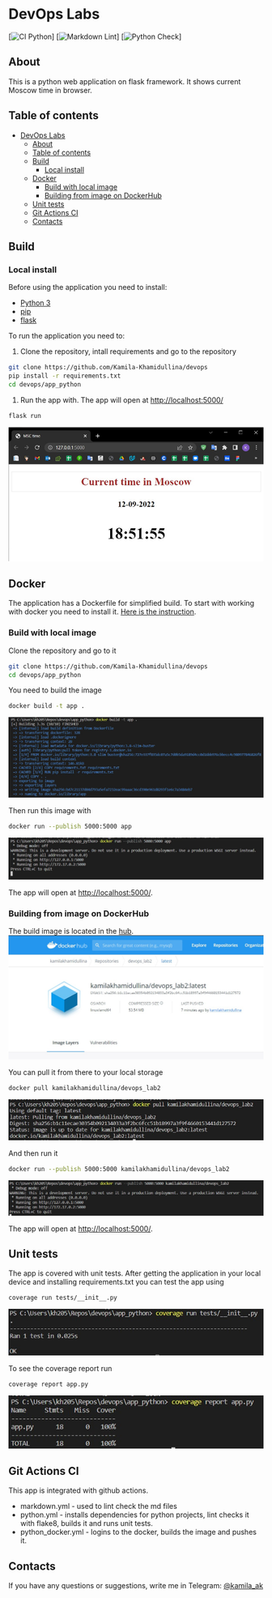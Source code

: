 # DevOps Labs

[![CI Python](https://github.com/Kamila-Khamidullina/devops/actions/workflows/python_docker.yml/badge.svg)]
[![Markdown Lint](https://github.com/Kamila-Khamidullina/devops/actions/workflows/markdown.yml/badge.svg)]
[![Python Check](https://github.com/Kamila-Khamidullina/devops/actions/workflows/python.yml/badge.svg)]

## About

This is a python web application on flask framework.
It shows current Moscow time in browser.

## Table of contents

- [DevOps Labs](#devops-labs)
  - [About](#about)
  - [Table of contents](#table-of-contents)
  - [Build](#build)
    - [Local install](#local-install)
  - [Docker](#docker)
    - [Build with local image](#build-with-local-image)
    - [Building from image on DockerHub](#building-from-image-on-dockerhub)
  - [Unit tests](#unit-tests)
  - [Git Actions CI](#git-actions-ci)
  - [Contacts](#contacts)

## Build

### Local install

Before using the application you need to install:

- [Python 3](https://www.python.org/downloads/)
- [pip](https://pip.pypa.io/en/stable/installation/)
- [flask](https://pypi.org/project/Flask/)

To run the application you need to:

1. Clone the repository, intall requirements and go to
   the repository

```bash
git clone https://github.com/Kamila-Khamidullina/devops
pip install -r requirements.txt
cd devops/app_python
```

1. Run the app with. The app will open at <http://localhost:5000/>

```bash
flask run
```

![app](/assets/app.jpg)

## Docker

The application has a Dockerfile for simplified build.
To start with working with docker you need to install it.
[Here is the instruction](https://docs.docker.com/engine/install/).

### Build with local image

Clone the repository and go to it

```bash
git clone https://github.com/Kamila-Khamidullina/devops
cd devops/app_python
```

You need to build the image

```bash
docker build -t app .
```

![docker-build](/assets/docker_build.jpg)

Then run this image with

```bash
docker run --publish 5000:5000 app
```

![docker-run](/assets/docker_run.jpg)

The app will open at <http://localhost:5000/>.

### Building from image on DockerHub

The build image is located in the [hub](https://hub.docker.com/layers/kamilakhamidullina/devops_lab2/latest/images/sha256-b1c11ecae30354b092134033a3f2bc6fcc51b18997a3f9f4660153441d127572?context=repo).
![hub](/assets/docker_hub.jpg)

You can pull it from there to your local storage

```bash
docker pull kamilakhamidullina/devops_lab2
```

![pull](/assets/docker_pull.jpg)

And then run it

```bash
docker run --publish 5000:5000 kamilakhamidullina/devops_lab2
```

![run](/assets/docker_run_pull.jpg)

The app will open at <http://localhost:5000/>.

## Unit tests

The app is covered with unit tests.
After getting the application in your local device
and installing requirements.txt
you can test the app using

```bash
coverage run tests/__init__.py
```

![run tests](/assets/run_tests.jpg)

To see the coverage report run

```bash
coverage report app.py
```

![report](/assets/report.jpg)

## Git Actions CI

This app is integrated with github actions.

- markdown.yml - used to lint check the md files
- python.yml - installs dependencies for python projects,
  lint checks it with flake8, builds it and runs unit tests.
- python_docker.yml - logins to the docker,
  builds the image and pushes it.

## Contacts

If you have any questions or suggestions, write me in Telegram: [@kamila_ak](https://t.me/kamila_ak)
